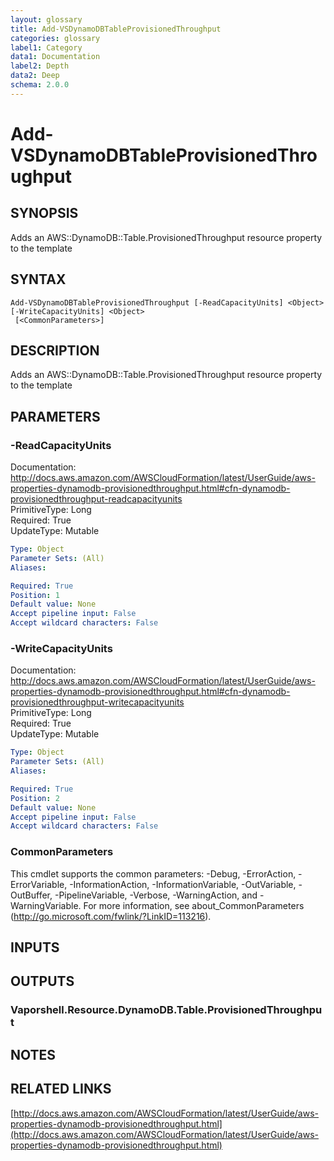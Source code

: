```yaml
---
layout: glossary
title: Add-VSDynamoDBTableProvisionedThroughput
categories: glossary
label1: Category
data1: Documentation
label2: Depth
data2: Deep
schema: 2.0.0
---
```


# Add-VSDynamoDBTableProvisionedThroughput

## SYNOPSIS
Adds an AWS::DynamoDB::Table.ProvisionedThroughput resource property to the template

## SYNTAX

```
Add-VSDynamoDBTableProvisionedThroughput [-ReadCapacityUnits] <Object> [-WriteCapacityUnits] <Object>
 [<CommonParameters>]
```

## DESCRIPTION
Adds an AWS::DynamoDB::Table.ProvisionedThroughput resource property to the template

## PARAMETERS

### -ReadCapacityUnits
Documentation: http://docs.aws.amazon.com/AWSCloudFormation/latest/UserGuide/aws-properties-dynamodb-provisionedthroughput.html#cfn-dynamodb-provisionedthroughput-readcapacityunits    
PrimitiveType: Long    
Required: True    
UpdateType: Mutable

```yaml
Type: Object
Parameter Sets: (All)
Aliases:

Required: True
Position: 1
Default value: None
Accept pipeline input: False
Accept wildcard characters: False
```

### -WriteCapacityUnits
Documentation: http://docs.aws.amazon.com/AWSCloudFormation/latest/UserGuide/aws-properties-dynamodb-provisionedthroughput.html#cfn-dynamodb-provisionedthroughput-writecapacityunits    
PrimitiveType: Long    
Required: True    
UpdateType: Mutable

```yaml
Type: Object
Parameter Sets: (All)
Aliases:

Required: True
Position: 2
Default value: None
Accept pipeline input: False
Accept wildcard characters: False
```

### CommonParameters
This cmdlet supports the common parameters: -Debug, -ErrorAction, -ErrorVariable, -InformationAction, -InformationVariable, -OutVariable, -OutBuffer, -PipelineVariable, -Verbose, -WarningAction, and -WarningVariable.
For more information, see about_CommonParameters (http://go.microsoft.com/fwlink/?LinkID=113216).

## INPUTS

## OUTPUTS

### Vaporshell.Resource.DynamoDB.Table.ProvisionedThroughput

## NOTES

## RELATED LINKS

[http://docs.aws.amazon.com/AWSCloudFormation/latest/UserGuide/aws-properties-dynamodb-provisionedthroughput.html](http://docs.aws.amazon.com/AWSCloudFormation/latest/UserGuide/aws-properties-dynamodb-provisionedthroughput.html)

